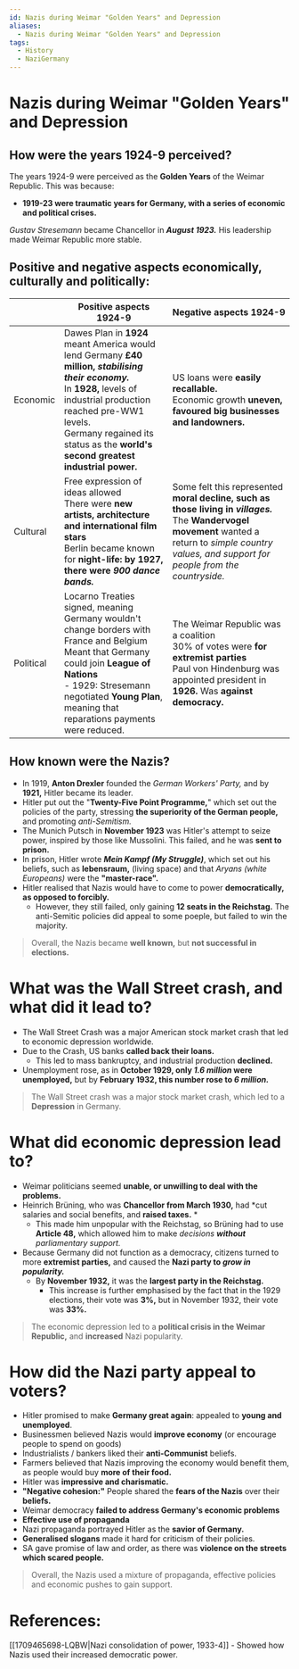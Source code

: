 ```yaml
---
id: Nazis during Weimar "Golden Years" and Depression
aliases:
  - Nazis during Weimar "Golden Years" and Depression
tags:
  - History
  - NaziGermany
---
```


# Nazis during Weimar "Golden Years" and Depression

## How were the years 1924-9 perceived?

The years 1924-9 were perceived as the **Golden Years** of the Weimar Republic. This was because:

- **1919-23 were traumatic years for Germany, with a series of economic and political crises.** 

*Gustav Stresemann* became Chancellor in ***August 1923.*** His leadership made Weimar Republic more stable.

## Positive and negative aspects economically, culturally and politically:

|           | Positive aspects 1924-9                                                                                                                                                                                                                                                  | Negative aspects 1924-9                                                                                                                                                           |
| --------- | ------------------------------------------------------------------------------------------------------------------------------------------------------------------------------------------------------------------------------------------------------------------------ | --------------------------------------------------------------------------------------------------------------------------------------------------------------------------------- |
| Economic  |  Dawes Plan in **1924** meant America would lend Germany **£40 million, *stabilising their economy.*** <br> In **1928,** levels of industrial production reached pre-WW1 levels.<br>Germany regained its status as the **world's second greatest industrial power.** |US loans were **easily recallable.** <br>Economic growth **uneven, favoured big businesses and landowners.**                                                                   |
| Cultural  |Free expression of ideas allowed <br>There were **new artists, architecture and international film stars** <br>Berlin became known for **night-life: by 1927, there were *900 dance bands.***                                                                                                                                                                                                                                                                           |Some felt this represented **moral decline, such as those living in *villages.*** <br>The **Wandervogel movement** wanted a return to *simple country values, and support for people from the countryside.*                                                                                                                                                                                      |
| Political | Locarno Treaties signed, meaning Germany wouldn't change borders with France and Belgium<br>Meant that Germany could join **League of Nations**<br>- 1929: Stresemann negotiated **Young Plan**, meaning that reparations payments were reduced.                    |  The Weimar Republic was a coalition <br>30% of votes were **for extremist parties** <br>Paul von Hindenburg was appointed president in **1926.** Was **against democracy.** |

## How known were the Nazis?

- In 1919, **Anton Drexler** founded the *German Workers' Party,* and by **1921,** Hitler became its leader.
- Hitler put out the "**Twenty-Five Point Programme,**" which set out the policies of the party, stressing **the superiority of the German people,** and promoting *anti-Semitism.* 
- The Munich Putsch in **November 1923** was Hitler's attempt to seize power, inspired by those like Mussolini. This failed, and he was **sent to prison.** 
- In prison, Hitler wrote ***Mein Kampf (My Struggle)***, which set out his beliefs, such as **lebensraum,** (living space) and that *Aryans (white Europeans)* were the **"master-race".**
- Hitler realised that Nazis would have to come to power **democratically, as opposed to forcibly.** 
    - However, they still failed, only gaining **12 seats in the Reichstag.** The anti-Semitic policies did appeal to some poeple, but failed to win the majority.

> Overall, the Nazis became **well known,** but **not successful in elections.** 

# What was the Wall Street crash, and what did it lead to?

- The Wall Street Crash was a major American stock market crash that led to economic depression worldwide.
- Due to the Crash, US banks **called back their loans.** 
    - This led to mass bankruptcy, and industrial production **declined.** 
- Unemployment rose, as in **October 1929, only *1.6 million* were unemployed,** but by **February 1932, this number rose to *6 million.*** 

> The Wall Street crash was a major stock market crash, which led to a **Depression** in Germany.

# What did economic depression lead to?

- Weimar politicians seemed **unable, or unwilling to deal with the problems.** 
- Heinrich Brüning, who was **Chancellor from March 1930,** had *cut salaries and social benefits, and **raised taxes.** *
    - This made him unpopular with the Reichstag, so Brüning had to use **Article 48,** which allowed him to make *decisions **without** parliamentary support.* 
- Because Germany did not function as a democracy, citizens turned to more **extremist parties,** and caused the **Nazi party to *grow in popularity.***
    - By **November 1932,** it was the **largest party in the Reichstag.** 
        - This increase is further emphasised by the fact that in the 1929 elections, their vote was **3%,** but in November 1932, their vote was **33%.** 

> The economic depression led to a **political crisis in the Weimar Republic,** and **increased** Nazi popularity.

# How did the Nazi party appeal to voters?

- Hitler promised to make **Germany great again**: appealed to **young and unemployed**.
- Businessmen believed Nazis would **improve economy** (or encourage people to spend on goods)
- Industrialists / bankers liked their **anti-Communist** beliefs.
- Farmers believed that Nazis improving the economy would benefit them, as people would buy **more of their food.** 
- Hitler was **impressive and charismatic.**
- **"Negative cohesion:"** People shared the **fears of the Nazis** over their **beliefs.** 
- Weimar democracy **failed to address Germany's economic problems** 
- **Effective use of propaganda**
- Nazi propaganda portrayed Hitler as the **savior of Germany.** 
- **Generalised slogans** made it hard for criticism of their policies.
- SA gave promise of law and order, as there was **violence on the streets which scared people.** 

> Overall, the Nazis used a mixture of propaganda, effective policies and economic pushes to gain support.

# References:
[[1709465698-LQBW|Nazi consolidation of power, 1933-4]] - Showed how Nazis used their increased democratic power.

